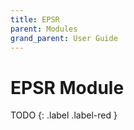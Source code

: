 ```yaml
---
title: EPSR
parent: Modules
grand_parent: User Guide
---
```

# EPSR Module

TODO
{: .label .label-red }
